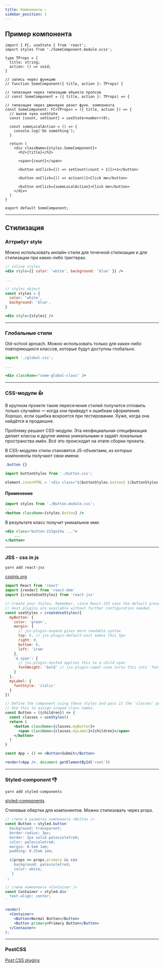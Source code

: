```yaml
---
title: Компоненты ✓
sidebar_position: 1
---
```


## Пример компонента

```tsx
import { FC, useState } from 'react';
import styles from './SomeComponent.module.scss';

type TProps = {
  title: string;
  action: () => void;
}

// запись через функцию
// function SomeComponent({ title, action }: TProps) {

// типизация через типизацию объекта пропсов
// const SomeComponent = ({ title, action }: TProps) => {

// типизация через дженерик реакт функ. компонента
const SomeComponent: FC<TProps> = ({ title, action }) => {
  // вызов хука useState
  const [count, setCount] = useState<number>(0);

  const someLocalAction = () => {
    console.log('Do something');
  }

  return (
    <div className={styles.SomeComponent}>
      <h2>{title}</h2>

      <span>{count}</span>

      <button onClick={() => setCount(count + 1)}>+1</button>

      <button onClick={() => action()}>Click me</button>

      <button onClick={someLocalAction}>Click me</button>
    </div>
  )
}

export default SomeComponent;
```

---

## Стилизация

### Аттрибут style

Можно использовать инлайн-стили для точечной стилизации и для стилизации при каких-либо триггерах.

```jsx
// inline styles
<div style={{ color: 'white', background: 'blue' }} />

...

// styles object
const styles = {
  color: 'white', 
  background: 'blue',
}

<div style={styles} />
```

***

### Глобальные стили

Old-school aproach. Можно использовать только для каких-либо повторяющихся классов, которые будут доступны глобально.

```jsx
import './global.css';

...

<div className="some-global-class" />
```

***

### CSS-модули 👍

В крупном проекте такие пересечения стилей получится отловить только случайно — когда они приведут к ошибкам оформления. Хорошо, если ошибка вскроется при тестировании. Хуже, когда она найдётся в продакшне.

Проблему решают CSS-модули. Эта неофициальная спецификация делает классы и другие имена уникальными и задаёт локальные пространства имён. Всё это происходит на этапе сборки проекта.

В CSS-модулях стили становятся JS-объектами, из которых компоненты получают свои имена:

```css
.button {}
```

```jsx
import buttonStyles from './button.css';

element.innerHTML = `<div class="${buttonStyles.button} ${buttonStyles.red}" ...`;
```

#### Применение

```jsx
import styles from './Button.module.css';
...
<button className={styles.Button} />
```

В результате класс получит уникальное имя:

```jsx
<div class="button-213ge1hw ...">
    ...
</button>
```

***

### JSS - css in js

```yarn add react-jss```

[cssinjs.org](https://cssinjs.org/?v=v10.3.0)

```jsx
import React from 'react'
import {render} from 'react-dom'
import {createUseStyles} from 'react-jss'

// Create your Styles. Remember, since React-JSS uses the default preset,
// most plugins are available without further configuration needed.
const useStyles = createUseStyles({
  myButton: {
    color: 'green',
    margin: {
      // jss-plugin-expand gives more readable syntax
      top: 5, // jss-plugin-default-unit makes this 5px
      right: 0,
      bottom: 0,
      left: '1rem'
    },
    '& span': {
      // jss-plugin-nested applies this to a child span
      fontWeight: 'bold' // jss-plugin-camel-case turns this into 'font-weight'
    }
  },
  myLabel: {
    fontStyle: 'italic'
  }
})

// Define the component using these styles and pass it the 'classes' prop.
// Use this to assign scoped class names.
const Button = ({children}) => {
  const classes = useStyles()
  return (
    <button className={classes.myButton}>
      <span className={classes.myLabel}>{children}</span>
    </button>
  )
}

const App = () => <Button>Submit</Button>

render(<App />, document.getElementById('root'))
```

***

### Styled-component 👎

```yarn add styled-components```

[styled-components](https://styled-components.com/)

Стилевые обертки для компонентов. Можно стилизовать через props.

```jsx
// стили и разметка компонента <Button />
const Button = styled.button`
  background: transparent;
  border-radius: 3px;
  border: 2px solid palevioletred;
  color: palevioletred;
  margin: 0.5em 1em;
  padding: 0.25em 1em;

  ${props => props.primary && css`
    background: palevioletred;
    color: white;
  `}
`;

// стили компонента <Container />
const Container = styled.div`
  text-align: center;
`

render(
  <Container>
    <Button>Normal Button</Button>
    <Button primary>Primary Button</Button>
  </Container>
); 
```

---

### PostCSS

[Post CSS plugins](https://www.postcss.parts/)
